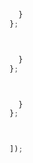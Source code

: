 



```sh
```



```js


  }
};

```


```js


  }
};

```


```js


  }
};

```


```js


]);
```



```js
```

